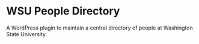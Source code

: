 # WSU People Directory

A WordPress plugin to maintain a central directory of people at Washington State University.
